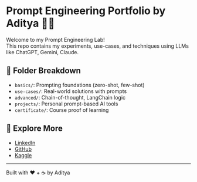# Prompt Engineering Portfolio by Aditya 👨‍💻

Welcome to my Prompt Engineering Lab!  
This repo contains my experiments, use-cases, and techniques using LLMs like ChatGPT, Gemini, Claude.

## 📁 Folder Breakdown
- `basics/`: Prompting foundations (zero-shot, few-shot)
- `use-cases/`: Real-world solutions with prompts
- `advanced/`: Chain-of-thought, LangChain logic
- `projects/`: Personal prompt-based AI tools
- `certificate/`: Course proof of learning

## 🔗 Explore More
- [LinkedIn](https://linkedin.com/in/aditya56)
- [GitHub](https://github.com/aditya56)
- [Kaggle](https://kaggle.com/aditya56)

---
Built with ❤️ + ☕ by Aditya
